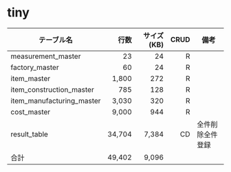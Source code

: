 # tiny

| テーブル名                |   行数 | サイズ(KB) | CRUD | 備考             |
| ------------------------- | -----: | ---------: | ---: | ---------------- |
| measurement_master        |     23 |         24 |    R |                  |
| factory_master            |     60 |         24 |    R |                  |
| item_master               |  1,800 |        272 |    R |                  |
| item_construction_master  |    785 |        128 |    R |                  |
| item_manufacturing_master |  3,030 |        320 |    R |                  |
| cost_master               |  9,000 |        944 |    R |                  |
| result_table              | 34,704 |      7,384 |   CD | 全件削除全件登録 |
| 合計                      | 49,402 |      9,096 |      |                  |


